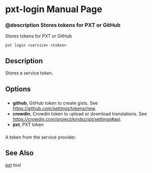 # pxt-login Manual Page

### @description Stores tokens for PXT or GitHub

Stores tokens for PXT or GitHub

```
pxt login <service> <token>
```

## Description

Stores a service token.

## Options

### <service>

* **github**, GitHub token to create gists. See https://github.com/settings/tokens/new.
* **crowdin**, Crowdin token to upload or download translations. See https://crowdin.com/project/kindscript/settings#api.
* **pxt**, PXT token

### <token>

A token from the service provider.

## See Also

[pxt](/cli) tool
